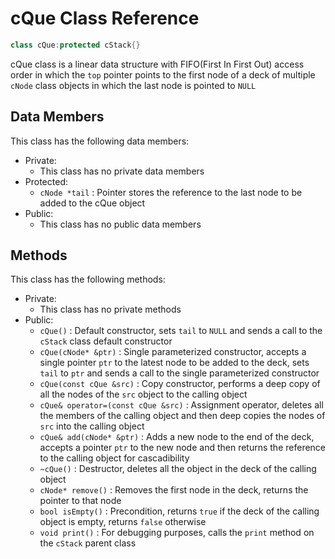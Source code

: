 # cQue Class Reference

````c++
class cQue:protected cStack{}
````

cQue class is a linear data structure with FIFO(First In First Out) access order in which the `top` pointer points to the first node of a deck of multiple `cNode` class objects in which the last node is pointed to `NULL`

## Data Members

This class has the following data members:

- Private:
  - This class has no private data members
- Protected:
  - `cNode *tail` : Pointer stores the reference to the last node to be added to the cQue object
- Public:
  - This class has no public data members

## Methods

This class has the following methods:

- Private:
  - This class has no private methods
- Public:
  - `cQue()` : Default constructor, sets `tail` to `NULL` and sends a call to the `cStack` class default constructor
  - `cQue(cNode* &ptr)` : Single parameterized constructor, accepts a single pointer `ptr` to the latest node to be added to the deck, sets `tail` to `ptr` and sends a call to the single parameterized constructor
  - `cQue(const cQue &src)` : Copy constructor, performs a deep copy of all the nodes of the `src` object to the calling object
  - `cQue& operator=(const cQue &src)` : Assignment operator, deletes all the members of the calling object and then deep copies the nodes of `src` into the calling object
  - `cQue& add(cNode* &ptr)` : Adds a new node to the end of the deck, accepts a pointer `ptr` to the new node and then returns the reference to the calling object for cascadibility
  - `~cQue()` : Destructor, deletes all the object in the deck of the calling object
  - `cNode* remove()` : Removes the first node in the deck, returns the pointer to that node
  - `bool isEmpty()` : Precondition, returns `true` if the deck of the calling object is empty, returns `false` otherwise
  - `void print()` : For debugging purposes, calls the `print` method on the `cStack` parent class
